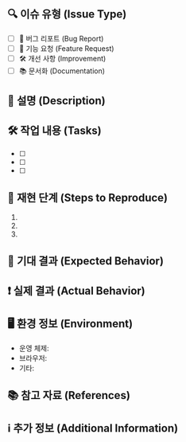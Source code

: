 ## 🔍 이슈 유형 (Issue Type)

- [ ] 🐛 버그 리포트 (Bug Report)
- [ ] 🚀 기능 요청 (Feature Request)
- [ ] 🛠 개선 사항 (Improvement)
- [ ] 📚 문서화 (Documentation)

## 📝 설명 (Description)

<!-- 이슈에 대한 간단한 설명을 적어주세요 -->

## 🛠 작업 내용 (Tasks)

<!-- 이슈를 해결하기 위해 수행해야 할 작업을 나열하세요 -->

- [ ]
- [ ]
- [ ]

## 🔄 재현 단계 (Steps to Reproduce)

<!-- 버그인 경우, 문제를 재현하는 단계를 나열하세요 -->

1.
2.
3.

## 🎯 기대 결과 (Expected Behavior)

<!-- 기대했던 결과를 명확히 적어주세요 -->

## ❗ 실제 결과 (Actual Behavior)

<!-- 실제로 발생한 결과를 명확히 적어주세요 -->

## 🖥 환경 정보 (Environment)

<!-- 버그를 발생시킨 환경에 대한 정보를 적어주세요 -->

- 운영 체제:
- 브라우저:
- 기타:

## 📚 참고 자료 (References)

<!-- 참고할 자료나 링크를 적어주세요 -->

## ℹ️ 추가 정보 (Additional Information)

<!-- 추가적인 정보가 있으면 적어주세요 -->
